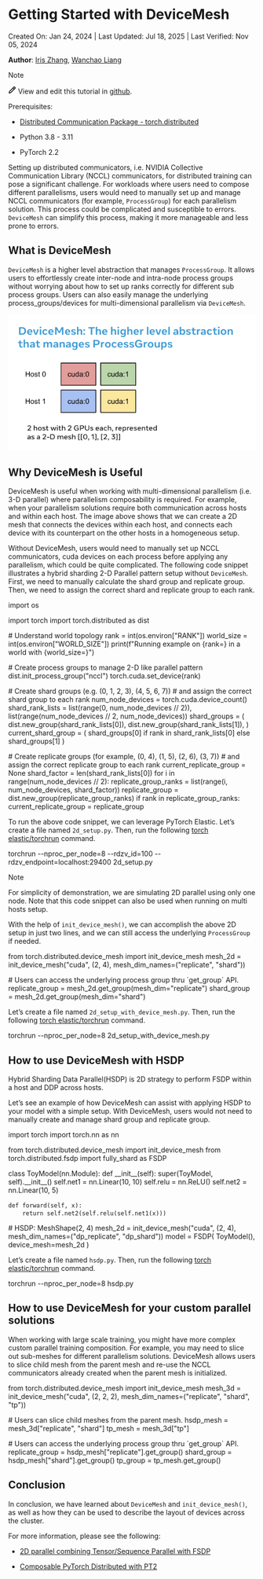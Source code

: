 Getting Started with DeviceMesh
===============================

Created On: Jan 24, 2024 | Last Updated: Jul 18, 2025 | Last Verified: Nov 05, 2024

**Author**: [Iris Zhang](https://github.com/wz337), [Wanchao Liang](https://github.com/wanchaol)

Note

[![edit](images/pencil-16_5643d2680c0b.png)](https://docs.pytorch.org/tutorials/_images/pencil-16.png) View and edit this tutorial in [github](https://github.com/pytorch/tutorials/blob/main/recipes_source/distributed_device_mesh.rst).

Prerequisites:

*   [Distributed Communication Package - torch.distributed](https://pytorch.org/docs/stable/distributed.html)
    
*   Python 3.8 - 3.11
    
*   PyTorch 2.2
    

Setting up distributed communicators, i.e. NVIDIA Collective Communication Library (NCCL) communicators, for distributed training can pose a significant challenge. For workloads where users need to compose different parallelisms, users would need to manually set up and manage NCCL communicators (for example, `ProcessGroup`) for each parallelism solution. This process could be complicated and susceptible to errors. `DeviceMesh` can simplify this process, making it more manageable and less prone to errors.

What is DeviceMesh
------------------

`DeviceMesh` is a higher level abstraction that manages `ProcessGroup`. It allows users to effortlessly create inter-node and intra-node process groups without worrying about how to set up ranks correctly for different sub process groups. Users can also easily manage the underlying process\_groups/devices for multi-dimensional parallelism via `DeviceMesh`.

[![PyTorch DeviceMesh](images/device_mesh_0d24568255c4.png)](https://docs.pytorch.org/tutorials/_images/device_mesh.png)

Why DeviceMesh is Useful
------------------------

DeviceMesh is useful when working with multi-dimensional parallelism (i.e. 3-D parallel) where parallelism composability is required. For example, when your parallelism solutions require both communication across hosts and within each host. The image above shows that we can create a 2D mesh that connects the devices within each host, and connects each device with its counterpart on the other hosts in a homogeneous setup.

Without DeviceMesh, users would need to manually set up NCCL communicators, cuda devices on each process before applying any parallelism, which could be quite complicated. The following code snippet illustrates a hybrid sharding 2-D Parallel pattern setup without `DeviceMesh`. First, we need to manually calculate the shard group and replicate group. Then, we need to assign the correct shard and replicate group to each rank.

import os

import torch
import torch.distributed as dist

\# Understand world topology
rank \= int(os.environ\["RANK"\])
world\_size \= int(os.environ\["WORLD\_SIZE"\])
print(f"Running example on {rank\=} in a world with {world\_size\=}")

\# Create process groups to manage 2-D like parallel pattern
dist.init\_process\_group("nccl")
torch.cuda.set\_device(rank)

\# Create shard groups (e.g. (0, 1, 2, 3), (4, 5, 6, 7))
\# and assign the correct shard group to each rank
num\_node\_devices \= torch.cuda.device\_count()
shard\_rank\_lists \= list(range(0, num\_node\_devices // 2)), list(range(num\_node\_devices // 2, num\_node\_devices))
shard\_groups \= (
    dist.new\_group(shard\_rank\_lists\[0\]),
    dist.new\_group(shard\_rank\_lists\[1\]),
)
current\_shard\_group \= (
    shard\_groups\[0\] if rank in shard\_rank\_lists\[0\] else shard\_groups\[1\]
)

\# Create replicate groups (for example, (0, 4), (1, 5), (2, 6), (3, 7))
\# and assign the correct replicate group to each rank
current\_replicate\_group \= None
shard\_factor \= len(shard\_rank\_lists\[0\])
for i in range(num\_node\_devices // 2):
    replicate\_group\_ranks \= list(range(i, num\_node\_devices, shard\_factor))
    replicate\_group \= dist.new\_group(replicate\_group\_ranks)
    if rank in replicate\_group\_ranks:
        current\_replicate\_group \= replicate\_group

To run the above code snippet, we can leverage PyTorch Elastic. Let’s create a file named `2d_setup.py`. Then, run the following [torch elastic/torchrun](https://pytorch.org/docs/stable/elastic/quickstart.html) command.

torchrun \--nproc\_per\_node\=8 \--rdzv\_id\=100 \--rdzv\_endpoint\=localhost:29400 2d\_setup.py

Note

For simplicity of demonstration, we are simulating 2D parallel using only one node. Note that this code snippet can also be used when running on multi hosts setup.

With the help of `init_device_mesh()`, we can accomplish the above 2D setup in just two lines, and we can still access the underlying `ProcessGroup` if needed.

from torch.distributed.device\_mesh import init\_device\_mesh
mesh\_2d \= init\_device\_mesh("cuda", (2, 4), mesh\_dim\_names\=("replicate", "shard"))

\# Users can access the underlying process group thru \`get\_group\` API.
replicate\_group \= mesh\_2d.get\_group(mesh\_dim\="replicate")
shard\_group \= mesh\_2d.get\_group(mesh\_dim\="shard")

Let’s create a file named `2d_setup_with_device_mesh.py`. Then, run the following [torch elastic/torchrun](https://pytorch.org/docs/stable/elastic/quickstart.html) command.

torchrun \--nproc\_per\_node\=8 2d\_setup\_with\_device\_mesh.py

How to use DeviceMesh with HSDP
-------------------------------

Hybrid Sharding Data Parallel(HSDP) is 2D strategy to perform FSDP within a host and DDP across hosts.

Let’s see an example of how DeviceMesh can assist with applying HSDP to your model with a simple setup. With DeviceMesh, users would not need to manually create and manage shard group and replicate group.

import torch
import torch.nn as nn

from torch.distributed.device\_mesh import init\_device\_mesh
from torch.distributed.fsdp import fully\_shard as FSDP

class ToyModel(nn.Module):
    def \_\_init\_\_(self):
        super(ToyModel, self).\_\_init\_\_()
        self.net1 \= nn.Linear(10, 10)
        self.relu \= nn.ReLU()
        self.net2 \= nn.Linear(10, 5)

    def forward(self, x):
        return self.net2(self.relu(self.net1(x)))

\# HSDP: MeshShape(2, 4)
mesh\_2d \= init\_device\_mesh("cuda", (2, 4), mesh\_dim\_names\=("dp\_replicate", "dp\_shard"))
model \= FSDP(
    ToyModel(), device\_mesh\=mesh\_2d
)

Let’s create a file named `hsdp.py`. Then, run the following [torch elastic/torchrun](https://pytorch.org/docs/stable/elastic/quickstart.html) command.

torchrun \--nproc\_per\_node\=8 hsdp.py

How to use DeviceMesh for your custom parallel solutions
--------------------------------------------------------

When working with large scale training, you might have more complex custom parallel training composition. For example, you may need to slice out sub-meshes for different parallelism solutions. DeviceMesh allows users to slice child mesh from the parent mesh and re-use the NCCL communicators already created when the parent mesh is initialized.

from torch.distributed.device\_mesh import init\_device\_mesh
mesh\_3d \= init\_device\_mesh("cuda", (2, 2, 2), mesh\_dim\_names\=("replicate", "shard", "tp"))

\# Users can slice child meshes from the parent mesh.
hsdp\_mesh \= mesh\_3d\["replicate", "shard"\]
tp\_mesh \= mesh\_3d\["tp"\]

\# Users can access the underlying process group thru \`get\_group\` API.
replicate\_group \= hsdp\_mesh\["replicate"\].get\_group()
shard\_group \= hsdp\_mesh\["shard"\].get\_group()
tp\_group \= tp\_mesh.get\_group()

Conclusion
----------

In conclusion, we have learned about `DeviceMesh` and `init_device_mesh()`, as well as how they can be used to describe the layout of devices across the cluster.

For more information, please see the following:

*   [2D parallel combining Tensor/Sequence Parallel with FSDP](https://github.com/pytorch/examples/blob/main/distributed/tensor_parallelism/fsdp_tp_example.py)
    
*   [Composable PyTorch Distributed with PT2](https://static.sched.com/hosted_files/pytorch2023/d1/%5BPTC%2023%5D%20Composable%20PyTorch%20Distributed%20with%20PT2.pdf)
